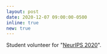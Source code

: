```yaml
---
layout: post
date: 2020-12-07 09:00:00-0500
inline: true
new: true
---
```


Student volunteer for "<u>NeurIPS 2020</u>".